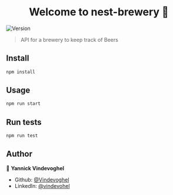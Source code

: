 <h1 align="center">Welcome to nest-brewery 👋</h1>
<p>
  <img alt="Version" src="https://img.shields.io/badge/version-0.0.1-blue.svg?cacheSeconds=2592000" />
</p>

> API for a brewery to keep track of Beers

## Install

```sh
npm install
```

## Usage

```sh
npm run start
```

## Run tests

```sh
npm run test
```

## Author

👤 **Yannick Vindevoghel**

* Github: [@Vindevoghel](https://github.com/Vindevoghel)
* LinkedIn: [@vindevohel](https://linkedin.com/in/vindevohel)